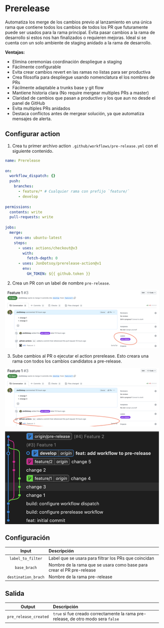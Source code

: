 # Prerelease

Automatiza los merge de los cambios previo al lanzamiento en una única rama que
contiene todos los cambios de todos los PR que futuramente puede ser usados para
la rama principal. Evita pasar cambios a la rama de desarrollo si estos nos han
finalizados o requieren mejoras. Ideal si se cuenta con un solo ambiente de
staging anidado a la rama de desarrollo.

**Ventajas:**

- Elimina ceremonias coordinación despliegue a staging
- Fácilmente configurable
- Evita crear cambios revert en las ramas no listas para ser productiva
- Crea filosofía para despliegue usando nomenclatura el los nombres de PRs
- Fácilmente adaptable a trunks base y git flow
- Mantiene historia clara (No require mergear multiples PRs a master)
- Claridad de cambios que pasan a productivo y los que aun no desde el panel de
  GitHub
- Evita multiples PRs anidados
- Destaca conflictos antes de mergear solución, ya que automatiza mensajes de
  alerta.

## Configurar action

1. Crea tu primer archivo action `.github/workflows/pre-release.yml` con el
   siguiente contenido.

```yaml
name: Prerelease

on:
  workflow_dispatch: {}
  push:
    branches:
      - feature/* # Cualquier rama con prefijo `feature/`
      - develop

permissions:
  contents: write
  pull-requests: write

jobs:
  merge:
    runs-on: ubuntu-latest
    steps:
      - uses: actions/checkout@v3
        with:
          fetch-depth: 0
      - uses: JonDotsoy/prerelease-action@v1
        env:
          GH_TOKEN: ${{ github.token }}
```

2. Crea un PR con un label de nombre `pre-release`.

![Snapshot PR feature 1 with a circle on labels section](docs/img/snap-pr-on-github-focus-labels-section.png)

3. Sube cambios al PR o ejecutar el action prerelease. Esto creara una rama con
   todos los cambios candidatos a pre-release.

![Snapshot PR feature 1 with a circle on history of commits](docs/img/snap-pr-on-github-focus-commit-section.png)

![history commits](docs/img/history-of-commits.png)

## Configuración

|        Input        | Descripción                                                           |
| :-----------------: | :-------------------------------------------------------------------- |
|  `label_to_filter`  | Label que se usara para filtrar los PRs que coincidan                 |
|    `base_brach`     | Nombre de la rama que se usara como base para crear el PR pre-release |
| `destination_brach` | Nombre de la rama pre-release                                         |

## Salida

|        Output         | Descripción                                                                       |
| :-------------------: | :-------------------------------------------------------------------------------- |
| `pre_release_created` | `true` si fue creado correctamente la rama pre-release, de otro modo sera `false` |
